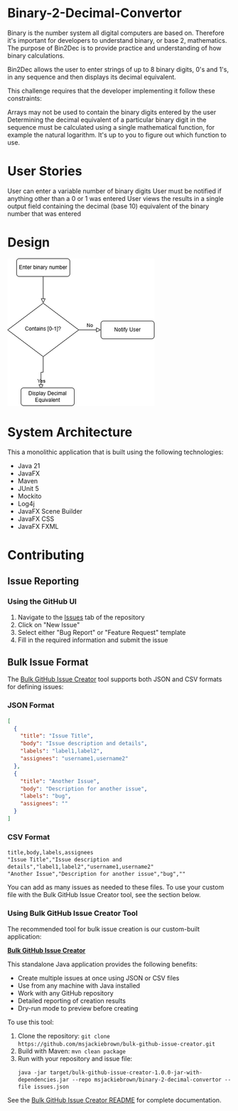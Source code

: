 # Binary-2-Decimal-Convertor

Binary is the number system all digital computers are based on. Therefore it's important for developers to understand binary, or base 2, mathematics. The purpose of Bin2Dec is to provide practice and understanding of how binary calculations.

Bin2Dec allows the user to enter strings of up to 8 binary digits, 0's and 1's, in any sequence and then displays its decimal equivalent.

This challenge requires that the developer implementing it follow these constraints:

Arrays may not be used to contain the binary digits entered by the user
Determining the decimal equivalent of a particular binary digit in the sequence must be calculated using a single mathematical function, for example the natural logarithm. It's up to you to figure out which function to use.


# User Stories
 User can enter a variable number of binary digits
 User must be notified if anything other than a 0 or 1 was entered
 User views the results in a single output field containing the decimal (base 10) equivalent of the binary number that was entered


# Design

![image](design.png)

# System Architecture
This a monolithic application that is built using the following technologies:
- Java 21
- JavaFX
- Maven
- JUnit 5
- Mockito
- Log4j
- JavaFX Scene Builder
- JavaFX CSS
- JavaFX FXML

# Contributing

## Issue Reporting

### Using the GitHub UI
1. Navigate to the [Issues](https://github.com/msjackiebrown/binary-2-decimal-convertor/issues) tab of the repository
2. Click on "New Issue"
3. Select either "Bug Report" or "Feature Request" template
4. Fill in the required information and submit the issue


## Bulk Issue Format

The [Bulk GitHub Issue Creator](#using-bulk-github-issue-creator-tool) tool supports both JSON and CSV formats for defining issues:

### JSON Format
```json
[
  {
    "title": "Issue Title",
    "body": "Issue description and details",
    "labels": "label1,label2",
    "assignees": "username1,username2"
  },
  {
    "title": "Another Issue",
    "body": "Description for another issue",
    "labels": "bug",
    "assignees": ""
  }
]
```

### CSV Format
```csv
title,body,labels,assignees
"Issue Title","Issue description and details","label1,label2","username1,username2"
"Another Issue","Description for another issue","bug",""
```

You can add as many issues as needed to these files. To use your custom file with the Bulk GitHub Issue Creator tool, see the section below.

### Using Bulk GitHub Issue Creator Tool

The recommended tool for bulk issue creation is our custom-built application:

**[Bulk GitHub Issue Creator](https://github.com/msjackiebrown/bulk-github-issue-creator)**

This standalone Java application provides the following benefits:
- Create multiple issues at once using JSON or CSV files
- Use from any machine with Java installed
- Work with any GitHub repository
- Detailed reporting of creation results
- Dry-run mode to preview before creating

To use this tool:
1. Clone the repository: `git clone https://github.com/msjackiebrown/bulk-github-issue-creator.git`
2. Build with Maven: `mvn clean package`
3. Run with your repository and issue file: 
   ```
   java -jar target/bulk-github-issue-creator-1.0.0-jar-with-dependencies.jar --repo msjackiebrown/binary-2-decimal-convertor --file issues.json
   ```

See the [Bulk GitHub Issue Creator README](https://github.com/msjackiebrown/bulk-github-issue-creator) for complete documentation.


